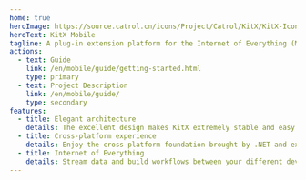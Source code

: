 ```yaml
---
home: true
heroImage: https://source.catrol.cn/icons/Project/Catrol/KitX/KitX-Icon-1024x-margin-2x.png
heroText: KitX Mobile
tagline: A plug-in extension platform for the Internet of Everything (Mobile Client)
actions:
  - text: Guide
    link: /en/mobile/guide/getting-started.html
    type: primary
  - text: Project Description
    link: /en/mobile/guide/
    type: secondary
features:
  - title: Elegant architecture
    details: The excellent design makes KitX extremely stable and easy to expand.
  - title: Cross-platform experience
    details: Enjoy the cross-platform foundation brought by .NET and experience the excellent cross-platform UI framework Avalonia.
  - title: Internet of Everything
    details: Stream data and build workflows between your different devices, just like on one device.
---
```

